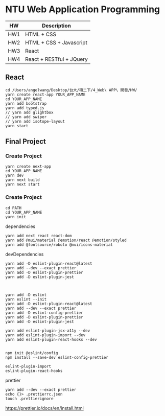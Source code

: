 # NTU Web Application Programming

|HW|Description|
|---|---|
|HW1|HTML + CSS|
|HW2|HTML + CSS + Javascript|
|HW3|React|
|HW4|React + RESTful + JQuery|

## React

```
cd /Users/angelwang/Desktop/台大/碩二下/4_Web\ APP\ 開發/HW/
yarn create react-app YOUR_APP_NAME
cd YOUR_APP_NAME
yarn add bootstrap
yarn add typed.js
// yarn add glightbox
// yarn add swiper
// yarn add isotope-layout
yarn start
```

## Final Project
### Create Project
```
yarn create next-app
cd YOUR_APP_NAME
yarn dev
yarn next build
yarn next start
```

### Create Project

```
cd PATH
cd YOUR_APP_NAME
yarn init
```
dependencies
```
yarn add next react react-dom
yarn add @mui/material @emotion/react @emotion/styled
yarn add @fontsource/roboto @mui/icons-material
```
devDependencies
```
yarn add -D eslint-plugin-react@latest
yarn add --dev --exact prettier
yarn add -D eslint-plugin-prettier
yarn add -D eslint-plugin-jest



yarn add -D eslint
yarn eslint --init
yarn add -D eslint-plugin-react@latest
yarn add --dev --exact prettier
yarn add -D eslint-config-prettier
yarn add -D eslint-plugin-prettier
yarn add -D eslint-plugin-jest

yarn add eslint-plugin-jsx-a11y --dev
yarn add eslint-plugin-import --dev
yarn add eslint-plugin-react-hooks --dev


npm init @eslint/config
npm install --save-dev eslint-config-prettier

eslint-plugin-import
eslint-plugin-react-hooks
```
prettier
```
yarn add --dev --exact prettier
echo {}> .prettierrc.json
touch .prettierignore

```
https://prettier.io/docs/en/install.html



